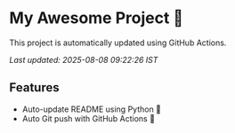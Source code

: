 # My Awesome Project 🚀

This project is automatically updated using GitHub Actions.

_Last updated: 2025-08-08 09:22:26 IST_

## Features
- Auto-update README using Python 🐍
- Auto Git push with GitHub Actions 🤖
